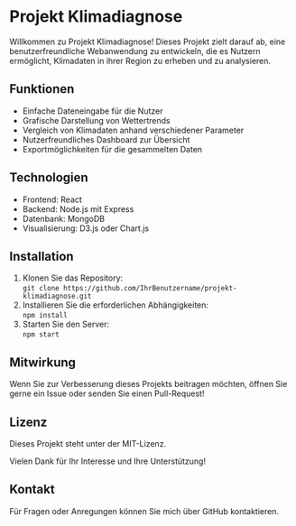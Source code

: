 # Projekt Klimadiagnose

Willkommen zu Projekt Klimadiagnose! Dieses Projekt zielt darauf ab, eine benutzerfreundliche Webanwendung zu entwickeln, die es Nutzern ermöglicht, Klimadaten in ihrer Region zu erheben und zu analysieren.  

## Funktionen  
- Einfache Dateneingabe für die Nutzer  
- Grafische Darstellung von Wettertrends  
- Vergleich von Klimadaten anhand verschiedener Parameter  
- Nutzerfreundliches Dashboard zur Übersicht  
- Exportmöglichkeiten für die gesammelten Daten  

## Technologien  
- Frontend: React  
- Backend: Node.js mit Express  
- Datenbank: MongoDB  
- Visualisierung: D3.js oder Chart.js  

## Installation  
1. Klonen Sie das Repository:  
   `git clone https://github.com/IhrBenutzername/projekt-klimadiagnose.git`  
2. Installieren Sie die erforderlichen Abhängigkeiten:  
   `npm install`  
3. Starten Sie den Server:  
   `npm start`  

## Mitwirkung  
Wenn Sie zur Verbesserung dieses Projekts beitragen möchten, öffnen Sie gerne ein Issue oder senden Sie einen Pull-Request!  

## Lizenz  
Dieses Projekt steht unter der MIT-Lizenz.  

Vielen Dank für Ihr Interesse und Ihre Unterstützung!  

## Kontakt  
Für Fragen oder Anregungen können Sie mich über GitHub kontaktieren.